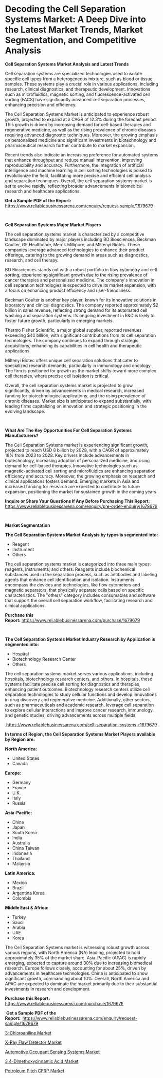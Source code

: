 <p><h1>Decoding the Cell Separation Systems Market: A Deep Dive into the Latest Market Trends, Market Segmentation, and Competitive Analysis</h1></p><p><strong>Cell Separation Systems Market Analysis and Latest Trends</strong></p>
<p><p>Cell separation systems are specialized technologies used to isolate specific cell types from a heterogeneous mixture, such as blood or tissue samples. These systems play a crucial role in various applications, including research, clinical diagnostics, and therapeutic development. Innovations such as microfluidics, magnetic sorting, and fluorescence-activated cell sorting (FACS) have significantly advanced cell separation processes, enhancing precision and efficiency.</p><p>The Cell Separation Systems Market is anticipated to experience robust growth, projected to expand at a CAGR of 12.3% during the forecast period. This growth is driven by increasing demand for cell-based therapies and regenerative medicine, as well as the rising prevalence of chronic diseases requiring advanced diagnostic techniques. Moreover, the growing emphasis on personalized medicine and significant investments in biotechnology and pharmaceutical research further contribute to market expansion.</p><p>Recent trends also indicate an increasing preference for automated systems that enhance throughput and reduce manual intervention, improving reproducibility and accuracy. Furthermore, the integration of artificial intelligence and machine learning in cell sorting technologies is poised to revolutionize the field, facilitating more precise and efficient cell analysis and separation techniques. Overall, the cell separation systems market is set to evolve rapidly, reflecting broader advancements in biomedical research and healthcare applications.</p></p>
<p><strong>Get a Sample PDF of the Report:&nbsp;</strong> <a href="https://www.reliablebusinessarena.com/enquiry/request-sample/1679679?utm_campaign=1294&utm_medium=2&utm_source=Github&utm_content=ia&utm_term=14102024&utm_id=cell-separation-systems">https://www.reliablebusinessarena.com/enquiry/request-sample/1679679</a></p>
<p>&nbsp;</p>
<p><strong>Cell Separation Systems Major Market Players</strong></p>
<p><p>The cell separation systems market is characterized by a competitive landscape dominated by major players including BD Biosciences, Beckman Coulter, GE Healthcare, Merck Millipore, and Miltenyi Biotec. These companies leverage advanced technologies to enhance their product offerings, catering to the growing demand in areas such as diagnostics, research, and cell therapy.</p><p>BD Biosciences stands out with a robust portfolio in flow cytometry and cell sorting, experiencing significant growth due to the rising prevalence of cancer therapies and personalized medicine. The company's innovation in cell separation technologies is expected to drive its market expansion, with a focus on enhancing product efficiency and user-friendliness.</p><p>Beckman Coulter is another key player, known for its innovative solutions in laboratory and clinical diagnostics. The company reported approximately $2 billion in sales revenue, reflecting strong demand for its automated cell washing and separation systems. Its ongoing investment in R&D is likely to foster future growth, particularly in emerging markets.</p><p>Thermo Fisher Scientific, a major global supplier, reported revenues exceeding $40 billion, with significant contributions from its cell separation technologies. The company continues to expand through strategic acquisitions, enhancing its capabilities in cell health and therapeutic applications.</p><p>Miltenyi Biotec offers unique cell separation solutions that cater to specialized research demands, particularly in immunology and oncology. The firm is positioned for growth as the market shifts toward more complex cell therapies, where precise cell isolation is critical.</p><p>Overall, the cell separation systems market is projected to grow significantly, driven by advancements in medical research, increased funding for biotechnological applications, and the rising prevalence of chronic diseases. Market size is anticipated to expand substantially, with leading firms capitalizing on innovation and strategic positioning in the evolving landscape.</p></p>
<p>&nbsp;</p>
<p><strong>What Are The Key Opportunities For Cell Separation Systems Manufacturers?</strong></p>
<p><p>The Cell Separation Systems market is experiencing significant growth, projected to reach USD 8 billion by 2028, with a CAGR of approximately 18% from 2023 to 2028. Key drivers include advancements in biotechnology, increasing adoption of personalized medicine, and rising demand for cell-based therapies. Innovative technologies such as magnetic-activated cell sorting and microfluidics are enhancing separation efficiency and accuracy. Moreover, the growing emphasis on research and clinical applications fosters demand. Emerging markets in Asia and increased funding for research are expected to contribute to future expansion, positioning the market for sustained growth in the coming years.</p></p>
<p><strong>Inquire or Share Your Questions If Any Before Purchasing This Report:</strong> <a href="https://www.reliablebusinessarena.com/enquiry/pre-order-enquiry/1679679?utm_campaign=1294&utm_medium=2&utm_source=Github&utm_content=ia&utm_term=14102024&utm_id=cell-separation-systems">https://www.reliablebusinessarena.com/enquiry/pre-order-enquiry/1679679</a></p>
<p>&nbsp;</p>
<p><strong>Market Segmentation</strong></p>
<p><strong>The Cell Separation Systems Market Analysis by types is segmented into:</strong></p>
<p><ul><li>Reagent</li><li>Instrument</li><li>Others</li></ul></p>
<p><p>The cell separation systems market is categorized into three main types: reagents, instruments, and others. Reagents include biochemical substances used in the separation process, such as antibodies and labeling agents that enhance cell identification and isolation. Instruments encompass the devices and technologies, like flow cytometers and magnetic separators, that physically separate cells based on specific characteristics. The "others" category includes consumables and software that support the overall cell separation workflow, facilitating research and clinical applications.</p></p>
<p><strong>Purchase this Report:&nbsp;</strong><a href="https://www.reliablebusinessarena.com/purchase/1679679?utm_campaign=1294&utm_medium=2&utm_source=Github&utm_content=ia&utm_term=14102024&utm_id=cell-separation-systems">https://www.reliablebusinessarena.com/purchase/1679679</a></p>
<p>&nbsp;</p>
<p><strong>The Cell Separation Systems Market Industry Research by Application is segmented into:</strong></p>
<p><ul><li>Hospital</li><li>Biotechnology Research Center</li><li>Others</li></ul></p>
<p><p>The cell separation systems market serves various applications, including hospitals, biotechnology research centers, and others. In hospitals, these systems facilitate precise cell sorting for diagnostics and therapies, enhancing patient outcomes. Biotechnology research centers utilize cell separation technologies to study cellular functions and develop innovations in drug discovery and regenerative medicine. Additionally, other sectors, such as pharmaceuticals and academic research, leverage cell separation to explore cellular interactions and improve cancer research, immunology, and genetic studies, driving advancements across multiple fields.</p></p>
<p><a href="https://www.reliablebusinessarena.com/cell-separation-systems-r1679679?utm_campaign=1294&utm_medium=2&utm_source=Github&utm_content=ia&utm_term=14102024&utm_id=cell-separation-systems">&nbsp;https://www.reliablebusinessarena.com/cell-separation-systems-r1679679</a></p>
<p><strong>In terms of Region, the Cell Separation Systems Market Players available by Region are:</strong></p>
<p>
    <p> <strong> North America: </strong>
        <ul>
            <li>United States</li>
            <li>Canada</li>
        </ul>
        </p> 
    <p> <strong> Europe: </strong>
        <ul>
            <li>Germany</li>
            <li>France</li>
            <li>U.K.</li>
            <li>Italy</li>
            <li>Russia</li>
        </ul>
        </p> 
    <p> <strong> Asia-Pacific: </strong>
        <ul>
            <li>China</li>
            <li>Japan</li>
            <li>South Korea</li>
            <li>India</li>
            <li>Australia</li>
            <li>China Taiwan</li>
            <li>Indonesia</li>
            <li>Thailand</li>
            <li>Malaysia</li>
        </ul>
        </p> 
    <p> <strong> Latin America: </strong>
        <ul>
            <li>Mexico</li>
            <li>Brazil</li>
            <li>Argentina Korea</li>
            <li>Colombia</li>
        </ul>
        </p> 
    <p> <strong> Middle East & Africa: </strong>
        <ul>
            <li>Turkey</li>
            <li>Saudi</li>
            <li>Arabia</li>
            <li>UAE</li>
            <li>Korea</li>
        </ul>
    </p>
    </p>
<p><p>The Cell Separation Systems market is witnessing robust growth across various regions, with North America (NA) leading, projected to hold approximately 35% of the market share. Asia-Pacific (APAC) is rapidly emerging, expected to capture around 30% due to increasing biomedical research. Europe follows closely, accounting for about 25%, driven by advancements in healthcare technologies. China is anticipated to show significant growth, commanding about 10%. Overall, North America and APAC are expected to dominate the market primarily due to their substantial investments in research and development.</p></p>
<p><strong>Purchase this Report: </strong><a href="https://www.reliablebusinessarena.com/purchase/1679679?utm_campaign=1294&utm_medium=2&utm_source=Github&utm_content=ia&utm_term=14102024&utm_id=cell-separation-systems">https://www.reliablebusinessarena.com/purchase/1679679</a></p>
<p>&nbsp;<strong>Get a Sample PDF of the Report:&nbsp;&nbsp;</strong><a href="https://www.reliablebusinessarena.com/enquiry/request-sample/1679679?utm_campaign=1294&utm_medium=2&utm_source=Github&utm_content=ia&utm_term=14102024&utm_id=cell-separation-systems">https://www.reliablebusinessarena.com/enquiry/request-sample/1679679</a></p>
<p><strong></strong></p>
<p><p><a href="https://www.linkedin.com/pulse/global-3-chloroaniline-market-pulse-trends-growth-qmlmf?utm_campaign=1294&utm_medium=2&utm_source=Github&utm_content=ia&utm_term=14102024&utm_id=cell-separation-systems">3-Chloroaniline Market</a></p><p><a href="https://www.linkedin.com/pulse/x-ray-flaw-detector-market-ecosystem-competitive-landscape-strategic-cav6f?utm_campaign=1294&utm_medium=2&utm_source=Github&utm_content=ia&utm_term=14102024&utm_id=cell-separation-systems">X-Ray Flaw Detector Market</a></p><p><a href="https://www.linkedin.com/pulse/automotive-occupant-sensing-systems-market-penetration-strategies-6qyif?utm_campaign=1294&utm_medium=2&utm_source=Github&utm_content=ia&utm_term=14102024&utm_id=cell-separation-systems">Automotive Occupant Sensing Systems Market</a></p><p><a href="https://www.linkedin.com/pulse/analyzing-34-dimethoxycinnamic-acid-market-dynamics-growth-hm6fe?utm_campaign=1294&utm_medium=2&utm_source=Github&utm_content=ia&utm_term=14102024&utm_id=cell-separation-systems">3,4-Dimethoxycinnamic Acid Market</a></p><p><a href="https://www.linkedin.com/pulse/market-forecast-global-petroleum-pitch-cfrp-trends-impact-r7efe?utm_campaign=1294&utm_medium=2&utm_source=Github&utm_content=ia&utm_term=14102024&utm_id=cell-separation-systems">Petroleum Pitch CFRP Market</a></p></p>